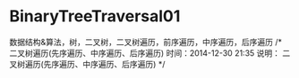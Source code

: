# BinaryTreeTraversal01
数据结构&amp;算法，树，二叉树，二叉树遍历，前序遍历，中序遍历，后序遍历
/*
二叉树遍历(先序遍历、中序遍历、后序遍历)
时间：2014-12-30 21:35
说明： 二叉树遍历(先序遍历、中序遍历、后序遍历)
*/